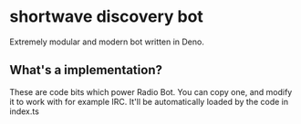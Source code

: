 # shortwave discovery bot

Extremely modular and modern bot written in Deno. 

## What's a implementation?
These are code bits which power Radio Bot. You can copy one, and modify it to work with for example IRC. It'll be automatically loaded by the code in index.ts